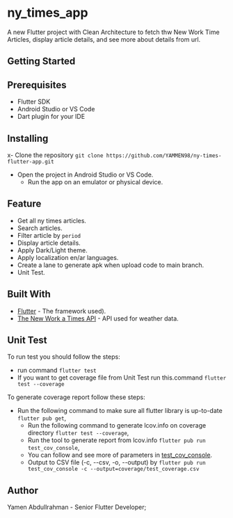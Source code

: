 # ny_times_app

A new Flutter project with Clean Architecture to fetch thw New Work Time
Articles, display article details, and see more about details from url.

## Getting Started

## Prerequisites
- Flutter SDK
- Android Studio or VS Code
- Dart plugin for your IDE

## Installing
x- Clone the repository ```git clone https://github.com/YAMMEN98/ny-times-flutter-app.git```
- Open the project in Android Studio or VS Code.
  - Run the app on an emulator or physical device.

## Feature
- Get all ny times articles.
- Search articles.
- Filter article by ```period```
- Display article details.
- Apply Dark/Light theme.
- Apply localization en/ar languages.
- Create a lane to generate apk when upload code to main branch.
- Unit Test.

## Built With
- [Flutter](https://github.com/vedranMv/dataDashboard/releases) - The framework used).
- [The New Work a Times API](https://developer.nytimes.com/) - API used for weather data.

## Unit Test
  To run test you should follow the steps:
  - run command ```flutter test```
  - If you want to get coverage file from Unit Test run this.command ```flutter test --coverage```
  
  To generate coverage report follow these steps:
- Run the following command to make sure all flutter library is up-to-date ```flutter pub get```,
  - Run the following command to generate lcov.info on coverage directory ```flutter test --coverage```,
  - Run the tool to generate report from lcov.info ```flutter pub run test_cov_console```,
  - You can follow and see more of parameters in [test_cov_console](https://pub.dev/packages/test_cov_console).
  - Output to CSV  file (-c, --csv, -o, --output) by ```flutter pub run test_cov_console -c --output=coverage/test_coverage.csv```
## Author
  Yamen Abdullrahman - Senior Flutter Developer;